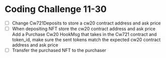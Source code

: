# Coding Challenge 11-30

- [ ] Change Cw721Deposits to store a cw20 contract address and ask price
- [ ] When depositing NFT store the cw20 contract address and ask price Add a Purchase Cw20 HookMsg that takes in the Cw721 contract and token_id, make sure the sent tokens match the expected cw20 contract address and ask price
- [ ] Transfer the purchased NFT to the purchaser
